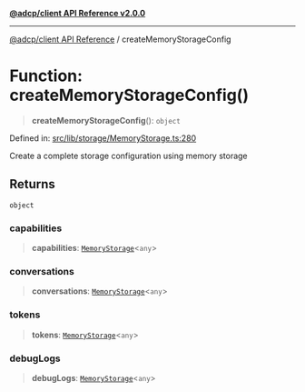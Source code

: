[**@adcp/client API Reference v2.0.0**](../README.md)

***

[@adcp/client API Reference](../README.md) / createMemoryStorageConfig

# Function: createMemoryStorageConfig()

> **createMemoryStorageConfig**(): `object`

Defined in: [src/lib/storage/MemoryStorage.ts:280](https://github.com/adcontextprotocol/adcp-client/blob/9ed0be764adbd110916d257101c95a577b3f15c8/src/lib/storage/MemoryStorage.ts#L280)

Create a complete storage configuration using memory storage

## Returns

`object`

### capabilities

> **capabilities**: [`MemoryStorage`](../classes/MemoryStorage.md)\<`any`\>

### conversations

> **conversations**: [`MemoryStorage`](../classes/MemoryStorage.md)\<`any`\>

### tokens

> **tokens**: [`MemoryStorage`](../classes/MemoryStorage.md)\<`any`\>

### debugLogs

> **debugLogs**: [`MemoryStorage`](../classes/MemoryStorage.md)\<`any`\>
